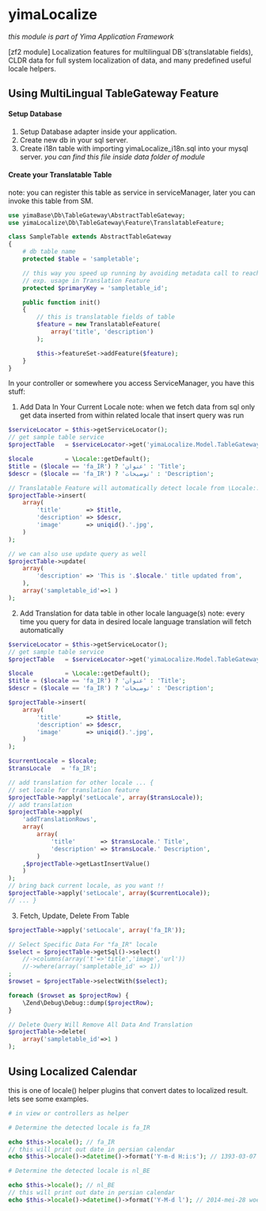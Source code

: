 yimaLocalize
============

*this module is part of Yima Application Framework*

[zf2 module] Localization features for multilingual DB`s(translatable fields), CLDR data for full system localization of data, and many predefined useful locale helpers.

Using MultiLingual TableGateway Feature
-----------

#### Setup Database
1) Setup Database adapter inside your application.
2) Create new db in your sql server.
3) Create i18n table with importing yimaLocalize_i18n.sql into your mysql server.
   *you can find this file inside data folder of module*

#### Create your Translatable Table
note: you can register this table as service in serviceManager, later you can invoke this table from SM.

```php
use yimaBase\Db\TableGateway\AbstractTableGateway;
use yimaLocalize\Db\TableGateway\Feature\TranslatableFeature;

class SampleTable extends AbstractTableGateway
{
	# db table name
    protected $table = 'sampletable';

	// this way you speed up running by avoiding metadata call to reach primary key
	// exp. usage in Translation Feature
	protected $primaryKey = 'sampletable_id';

	public function init()
	{
		// this is translatable fields of table
		$feature = new TranslatableFeature(
            array('title', 'description')
        );

		$this->featureSet->addFeature($feature);
	}
}
```
In your controller or somewhere you access ServiceManager, you have this stuff:

1) Add Data In Your Current Locale
    note: when we fetch data from sql only get data inserted from within related locale that insert query was run

```php
$serviceLocator = $this->getServiceLocator();
// get sample table service
$projectTable   = $serviceLocator->get('yimaLocalize.Model.TableGateway.Sample');

$locale         = \Locale::getDefault();
$title = ($locale == 'fa_IR') ? 'عنوان' : 'Title';
$descr = ($locale == 'fa_IR') ? 'توضیحات' : 'Description';

// Translatable Feature will automatically detect locale from \Locale::getDefault()
$projectTable->insert(
    array(
        'title' 	  => $title,
        'description' => $descr,
        'image'       => uniqid().'.jpg',
    )
);

// we can also use update query as well
$projectTable->update(
    array(
        'description' => 'This is '.$locale.' title updated from',
    ),
    array('sampletable_id'=>1 )
);
```

2) Add Translation for data table in other locale language(s)
    note: every time you query for data in desired locale language translation will fetch automatically

```php
$serviceLocator = $this->getServiceLocator();
// get sample table service
$projectTable   = $serviceLocator->get('yimaLocalize.Model.TableGateway.Sample');

$locale         = \Locale::getDefault();
$title = ($locale == 'fa_IR') ? 'عنوان' : 'Title';
$descr = ($locale == 'fa_IR') ? 'توضیحات' : 'Description';

$projectTable->insert(
    array(
        'title' 	  => $title,
        'description' => $descr,
        'image'       => uniqid().'.jpg',
    )
);

$currentLocale = $locale;
$transLocale   = 'fa_IR';

// add translation for other locale ... {
// set locale for translation feature
$projectTable->apply('setLocale', array($transLocale));
// add translation
$projectTable->apply(
    'addTranslationRows',
    array(
        array(
            'title' 	  => $transLocale.' Title',
            'description' => $transLocale.' Description',
        )
    ,$projectTable->getLastInsertValue()
    )
);
// bring back current locale, as you want !!
$projectTable->apply('setLocale', array($currentLocale));
// ... }
```

3) Fetch, Update, Delete From Table

```php
$projectTable->apply('setLocale', array('fa_IR'));

// Select Specific Data For "fa_IR" locale
$select = $projectTable->getSql()->select()
    //->columns(array('t'=>'title','image','url'))
    //->where(array('sampletable_id' => 1))
;
$rowset = $projectTable->selectWith($select);

foreach ($rowset as $projectRow) {
    \Zend\Debug\Debug::dump($projectRow);
}

// Delete Query Will Remove All Data And Translation
$projectTable->delete(
    array('sampletable_id'=>1 )
);
```
Using Localized Calendar
-----------
this is one of locale() helper plugins that convert dates to localized result.
lets see some examples.

```php
# in view or controllers as helper

# Determine the detected locale is fa_IR

echo $this->locale(); // fa_IR
// this will print out date in persian calendar
echo $this->locale()->datetime()->format('Y-m-d H:i:s'); // 1393-03-07 21:53:30

# Determine the detected locale is nl_BE

echo $this->locale(); // nl_BE
// this will print out date in persian calendar
echo $this->locale()->datetime()->format('Y-M-d l'); // 2014-mei-28 woensdag
```

